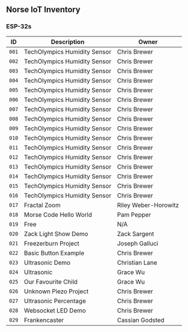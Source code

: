 ## Norse IoT Inventory

### ESP-32s

| ID          | Description            | Owner                |
| ----------- | ---------------------- | ----                 |
| `001`       | TechOlympics Humidity Sensor  | Chris Brewer         |
| `002`       | TechOlympics Humidity Sensor  | Chris Brewer         |
| `003`       | TechOlympics Humidity Sensor  | Chris Brewer         |
| `004`       | TechOlympics Humidity Sensor  | Chris Brewer         |
| `005`       | TechOlympics Humidity Sensor  | Chris Brewer         |
| `006`       | TechOlympics Humidity Sensor  | Chris Brewer         |
| `007`       | TechOlympics Humidity Sensor  | Chris Brewer         |
| `008`       | TechOlympics Humidity Sensor  | Chris Brewer         |
| `009`       | TechOlympics Humidity Sensor  | Chris Brewer         |
| `010`       | TechOlympics Humidity Sensor  | Chris Brewer         |
| `011`       | TechOlympics Humidity Sensor  | Chris Brewer         |
| `012`       | TechOlympics Humidity Sensor  | Chris Brewer         |
| `013`       | TechOlympics Humidity Sensor  | Chris Brewer         |
| `014`       | TechOlympics Humidity Sensor  | Chris Brewer         |
| `015`       | TechOlympics Humidity Sensor  | Chris Brewer         |
| `016`       | TechOlympics Humidity Sensor  | Chris Brewer         |
| `017`       | Fractal Zoom           | Riley Weber-Horowitz |
| `018`       | Morse Code Hello World | Pam Pepper           |
| `019`       | Free                   | N/A                  |
| `020`       | Zack Light Show Demo   | Zack Sargent         |
| `021`       | Freezerburn Project    | Joseph Galluci       |
| `022`       | Basic Button Example   | Chris Brewer         |
| `023`       | Ultrasonic Demo        | Christian Lane       |
| `024`       | Ultrasonic             | Grace Wu             |
| `025`       | Our Favourite Child    | Grace Wu             |
| `026`       | Unknown Piezo Project  | Chris Brewer         |
| `027`       | Ultrasonic Percentage  | Chris Brewer         |
| `028`       | Websocket LED Demo     | Chris Brewer         |
| `029`       | Frankencaster          | Cassian Godsted      |
